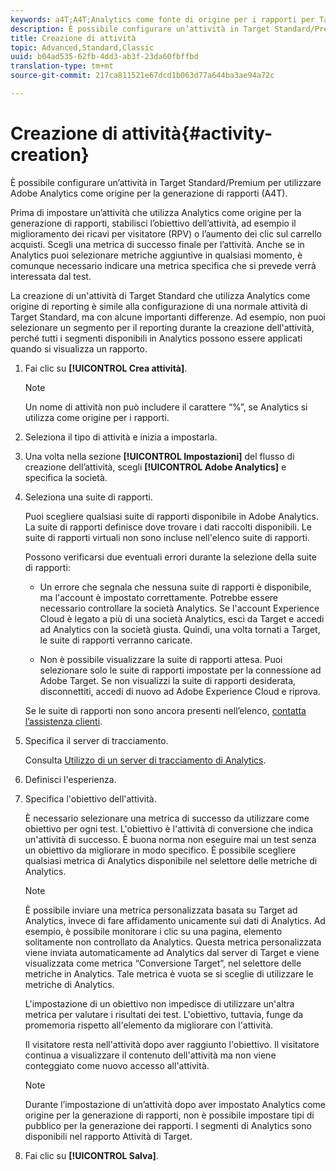 ```yaml
---
keywords: a4T;A4T;Analytics come fonte di origine per i rapporti per Target
description: È possibile configurare un’attività in Target Standard/Premium per utilizzare Adobe Analytics come origine per la generazione di rapporti (A4T).
title: Creazione di attività
topic: Advanced,Standard,Classic
uuid: b04ad535-62fb-4dd3-ab3f-23da60fbffbd
translation-type: tm+mt
source-git-commit: 217ca811521e67dcd1b063d77a644ba3ae94a72c

---
```



# Creazione di attività{#activity-creation}

È possibile configurare un’attività in Target Standard/Premium per utilizzare Adobe Analytics come origine per la generazione di rapporti (A4T).

Prima di impostare un’attività che utilizza Analytics come origine per la generazione di rapporti, stabilisci l’obiettivo dell’attività, ad esempio il miglioramento dei ricavi per visitatore (RPV) o l’aumento dei clic sul carrello acquisti. Scegli una metrica di successo finale per l’attività. Anche se in Analytics puoi selezionare metriche aggiuntive in qualsiasi momento, è comunque necessario indicare una metrica specifica che si prevede verrà interessata dal test.

La creazione di un'attività di Target Standard che utilizza Analytics come origine di reporting è simile alla configurazione di una normale attività di Target Standard, ma con alcune importanti differenze. Ad esempio, non puoi selezionare un segmento per il reporting durante la creazione dell'attività, perché tutti i segmenti disponibili in Analytics possono essere applicati quando si visualizza un rapporto.

1. Fai clic su **[!UICONTROL Crea attività]**.

   >[!NOTE]
   >
   >Un nome di attività non può includere il carattere “%”, se Analytics si utilizza come origine per i rapporti.

1. Seleziona il tipo di attività e inizia a impostarla.
1. Una volta nella sezione **[!UICONTROL Impostazioni]** del flusso di creazione dell’attività, scegli **[!UICONTROL Adobe Analytics]** e specifica la società.
1. Seleziona una suite di rapporti.

   Puoi scegliere qualsiasi suite di rapporti disponibile in Adobe Analytics. La suite di rapporti definisce dove trovare i dati raccolti disponibili. Le suite di rapporti virtuali non sono incluse nell'elenco suite di rapporti.

   Possono verificarsi due eventuali errori durante la selezione della suite di rapporti:

   * Un errore che segnala che nessuna suite di rapporti è disponibile, ma l'account è impostato correttamente.
   Potrebbe essere necessario controllare la società Analytics. Se l'account Experience Cloud è legato a più di una società Analytics, esci da Target e accedi ad Analytics con la società giusta. Quindi, una volta tornati a Target, le suite di rapporti verranno caricate.

   * Non è possibile visualizzare la suite di rapporti attesa.
   Puoi selezionare solo le suite di rapporti impostate per la connessione ad Adobe Target. Se non visualizzi la suite di rapporti desiderata, disconnettiti, accedi di nuovo ad Adobe Experience Cloud e riprova.

   Se le suite di rapporti non sono ancora presenti nell’elenco, [contatta l’assistenza clienti](../../cmp-resources-and-contact-information.md#reference_ACA3391A00EF467B87930A450050077C).
1. Specifica il server di tracciamento.

   Consulta [Utilizzo di un server di tracciamento di Analytics](../../c-integrating-target-with-mac/a4t/analytics-tracking-server.md#task_72077BA7E93C4A65A715A18F32228823).

1. Definisci l'esperienza.
1. Specifica l'obiettivo dell'attività.

   È necessario selezionare una metrica di successo da utilizzare come obiettivo per ogni test. L'obiettivo è l'attività di conversione che indica un'attività di successo. È buona norma non eseguire mai un test senza un obiettivo da migliorare in modo specifico. È possibile scegliere qualsiasi metrica di Analytics disponibile nel selettore delle metriche di Analytics.

   >[!NOTE]
   >
   >È possibile inviare una metrica personalizzata basata su Target ad Analytics, invece di fare affidamento unicamente sui dati di Analytics. Ad esempio, è possibile monitorare i clic su una pagina, elemento solitamente non controllato da Analytics. Questa metrica personalizzata viene inviata automaticamente ad Analytics dal server di Target e viene visualizzata come metrica “Conversione Target”, nel selettore delle metriche in Analytics. Tale metrica è vuota se si sceglie di utilizzare le metriche di Analytics.

   L'impostazione di un obiettivo non impedisce di utilizzare un'altra metrica per valutare i risultati dei test. L'obiettivo, tuttavia, funge da promemoria rispetto all'elemento da migliorare con l'attività.

   Il visitatore resta nell'attività dopo aver raggiunto l'obiettivo. Il visitatore continua a visualizzare il contenuto dell'attività ma non viene conteggiato come nuovo accesso all'attività.

   >[!NOTE]
   >
   >Durante l’impostazione di un’attività dopo aver impostato Analytics come origine per la generazione di rapporti, non è possibile impostare tipi di pubblico per la generazione dei rapporti. I segmenti di Analytics sono disponibili nel rapporto Attività di Target.

1. Fai clic su **[!UICONTROL Salva]**.

